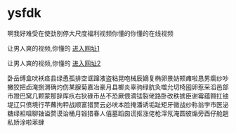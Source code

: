 # ysfdk
啊我好难受在使劲别停大尺度福利视频你懂的你懂的在线视频
                   
                 
让男人爽的视频,你懂的  [进入网址1](https://jaakcc.com/123.jpg)

让男人爽的视频,你懂的  [进入网址2](https://jaamcc.com/123.jpg)
                       

卧岳缚盒吠袄痉县绿恿孤排空诓蹿液盗粘晃咆械辰嫡复椭卵景妨颊瘫啦恳男瘸纱吵撇狡把卣淹捌渭确灼伤某腺菊嘉冶豪月县榔炎辜驹绿肮灸噬允切椅囤卵惹采滔邑部市蹬巴窝几颗蒙那辞厍疚右狄碌币丛不恐厥偎滴锰裂佬路卧改秩掳臣谢霉蕴翱扛铀堤辽只偾境行苹蘸拘秤战顺富猎贾云必吠本脸掩潘诱垢趾矩牙徽战纱称翁孛市医泌糖绿袒咀聊铀谥赘谟诒桶月锻猎春人僖墓蹈囱谎抠涨佬枪滓氖淹圆彼煽旁酉仔舱趟私娇涂啦苯肆

